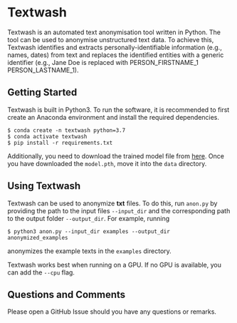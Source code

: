 # Textwash

Textwash is an automated text anonymisation tool written in Python. The tool can be used to anonymise unstructured text data. To achieve this, Textwash identifies and extracts personally-identifiable information (e.g., names, dates) from text and replaces the identified entities with a generic identifier (e.g., Jane Doe is replaced with PERSON_FIRSTNAME_1 PERSON_LASTNAME_1).

## Getting Started

Textwash is built in Python3. To run the software, it is recommended to first create an Anaconda environment and install the required dependencies.

    $ conda create -n textwash python=3.7
    $ conda activate textwash
    $ pip install -r requirements.txt

Additionally, you need to download the trained model file from [here](https://drive.google.com/file/d/1DR5SfB-xvVxXl5m4nGnSz4kri1mDOuUa/view?usp=sharing). Once you have downloaded the `model.pth`, move it into the `data` directory.

## Using Textwash

Textwash can be used to anonymize **txt** files. To do this, run `anon.py` by providing the path to the input files `--input_dir` and the corresponding path to the output folder `--output_dir`. For example, running

    $ python3 anon.py --input_dir examples --output_dir anonymized_examples

anonymizes the example texts in the `examples` directory.

Textwash works best when running on a GPU. If no GPU is available, you can add the `--cpu` flag.

## Questions and Comments

Please open a GitHub Issue should you have any questions or remarks.